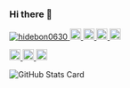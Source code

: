 ### Hi there 👋

<p align="left"> 
  <a href="https://github.com/hidebon0630/hidebon0630/">
    <img src="https://komarev.com/ghpvc/?username=hidebon0630" alt="hidebon0630" />
  </a>
  <a href="http://twitter.com/papicosan_6">
    <img height="20" src="https://img.shields.io/twitter/follow/papicosan_6?label=Twitter&logo=twitter&style=flat" />
  </a>
  <a href="https://github.com/hidebon0630">
    <img height="20" src="https://img.shields.io/github/followers/hidebon0630?label=follow&logo=github&style=flat" />
  </a>
  <a href="http://qiita.com/hidebon0630">
    <img height="20" src="https://qiita-badge.apiapi.app/s/hidebon0630/posts.svg" />
  </a>
  <//qiita.com/hidebon0630">
    <img height="20" src="https://qiita-badge.apiapi.app/s/hidebon0630/contributions.svg" />
  </a>
</p>
  
<p align="left"> 
  <a href="https://zenn.dev/hidebon0630">
    <img height="20" src="https://zenn.badge.nikaera.com/s/hidebon0630/likes" />
  </a>
  <a href="https://zenn.dev/hidebon0630">
    <img height="20" src="https://zenn.badge.nikaera.com/s/hidebon0630/followers" />
  </a>
  <a href="https://zenn.dev/hidebon0630">
    <img height="20" src="https://zenn.badge.nikaera.com/s/hidebon0630/articles" />
  </a>
</p>

  ![GitHub Stats Card](https://github-readme-stats.vercel.app/api?username=hidebon0630)


<!--
**hidebon0630/hidebon0630** is a ✨ _special_ ✨ repository because its `README.md` (this file) appears on your GitHub profile.

Here are some ideas to get you started:

- 🔭 I’m currently working on ...
- 🌱 I’m currently learning ...
- 👯 I’m looking to collaborate on ...
- 🤔 I’m looking for help with ...
- 💬 Ask me about ...
- 📫 How to reach me: ...
- 😄 Pronouns: ...
- ⚡ Fun fact: ...
-->
